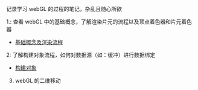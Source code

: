 记录学习  webGL 的过程的笔记，杂乱且随心所欲

1.: 查看 webGL 中的基础概念，了解渲染片元的流程以及顶点着色器和片元着色器
- [基础概念及渲染流程](./%E6%B8%B2%E6%9F%93%E6%B5%81%E7%A8%8B.md)

2: 了解构建对象流程，如何对数据源（如：缓冲）进行数据绑定
- [构建对象](./%E6%9E%84%E5%BB%BA%E5%AF%B9%E8%B1%A1.md)

3. webGL 的二维移动
